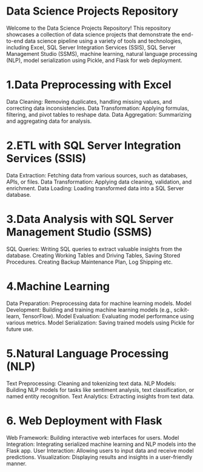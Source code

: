 # Data Science Projects Repository 

Welcome to the Data Science Projects Repository! This repository showcases a collection of data science projects that demonstrate the end-to-end data science pipeline using a variety of tools and technologies, including Excel, SQL Server Integration Services (SSIS), SQL Server Management Studio (SSMS), machine learning, natural language processing (NLP), model serialization using Pickle, and Flask for web deployment.

# 1.Data Preprocessing with Excel
Data Cleaning: Removing duplicates, handling missing values, and correcting data inconsistencies.
Data Transformation: Applying formulas, filtering, and pivot tables to reshape data.
Data Aggregation: Summarizing and aggregating data for analysis.

# 2.ETL with SQL Server Integration Services (SSIS)

Data Extraction: Fetching data from various sources, such as databases, APIs, or files.
Data Transformation: Applying data cleaning, validation, and enrichment.
Data Loading: Loading transformed data into a SQL Server database.

# 3.Data Analysis with SQL Server Management Studio (SSMS)

SQL Queries: Writing SQL queries to extract valuable insights from the database.
Creating Working Tables and Driving Tables, Saving Stored Procedures.
Creating Backup Maintenance Plan, Log Shipping etc.

# 4.Machine Learning

Data Preparation: Preprocessing data for machine learning models.
Model Development: Building and training machine learning models (e.g., scikit-learn, TensorFlow).
Model Evaluation: Evaluating model performance using various metrics.
Model Serialization: Saving trained models using Pickle for future use.

# 5.Natural Language Processing (NLP)

Text Preprocessing: Cleaning and tokenizing text data.
NLP Models: Building NLP models for tasks like sentiment analysis, text classification, or named entity recognition.
Text Analytics: Extracting insights from text data.

# 6. Web Deployment with Flask

Web Framework: Building interactive web interfaces for users.
Model Integration: Integrating serialized machine learning and NLP models into the Flask app.
User Interaction: Allowing users to input data and receive model predictions.
Visualization: Displaying results and insights in a user-friendly manner.



